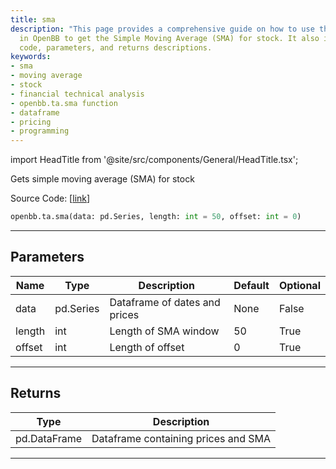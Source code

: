 ```yaml
---
title: sma
description: "This page provides a comprehensive guide on how to use the sma function"
  in OpenBB to get the Simple Moving Average (SMA) for stock. It also includes source
  code, parameters, and returns descriptions.
keywords:
- sma
- moving average
- stock
- financial technical analysis
- openbb.ta.sma function
- dataframe
- pricing
- programming
---
```


import HeadTitle from '@site/src/components/General/HeadTitle.tsx';

<HeadTitle title="ta.sma - Reference | OpenBB SDK Docs" />

Gets simple moving average (SMA) for stock

Source Code: [[link](https://github.com/OpenBB-finance/OpenBBTerminal/tree/main/openbb_terminal/common/technical_analysis/overlap_model.py#L43)]

```python
openbb.ta.sma(data: pd.Series, length: int = 50, offset: int = 0)
```

---

## Parameters

| Name | Type | Description | Default | Optional |
| ---- | ---- | ----------- | ------- | -------- |
| data | pd.Series | Dataframe of dates and prices | None | False |
| length | int | Length of SMA window | 50 | True |
| offset | int | Length of offset | 0 | True |


---

## Returns

| Type | Description |
| ---- | ----------- |
| pd.DataFrame | Dataframe containing prices and SMA |
---
